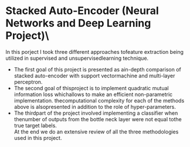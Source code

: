 # Stacked  Auto-Encoder (Neural Networks and Deep Learning Project)\

In this porject I took three different approaches tofeature extraction being utilized in supervised and unsupervisedlearning technique. 
* The first goal of this project is presented as ain-depth comparison of stacked auto-encoder with support vectormachine  and  multi-layer  perceptron.  
* The  second  goal  of  thisproject is to implement quadratic mutual information loss whichallows  to  make  an  efficient  non-parametric  implementation.  thecomputational  complexity  for  each  of  the  methods  above  is  alsopresented in addition to the role of hyper-parameters. 
* The thirdpart  of  the  project  involved  implementing  a  classifier  when  thenumber of outputs from the bottle neck layer were not equal tothe  true  target  labels.  
At  the  end  we  do  an  extensive  review  of all  the  three  methodologies  used  in  this  project.
